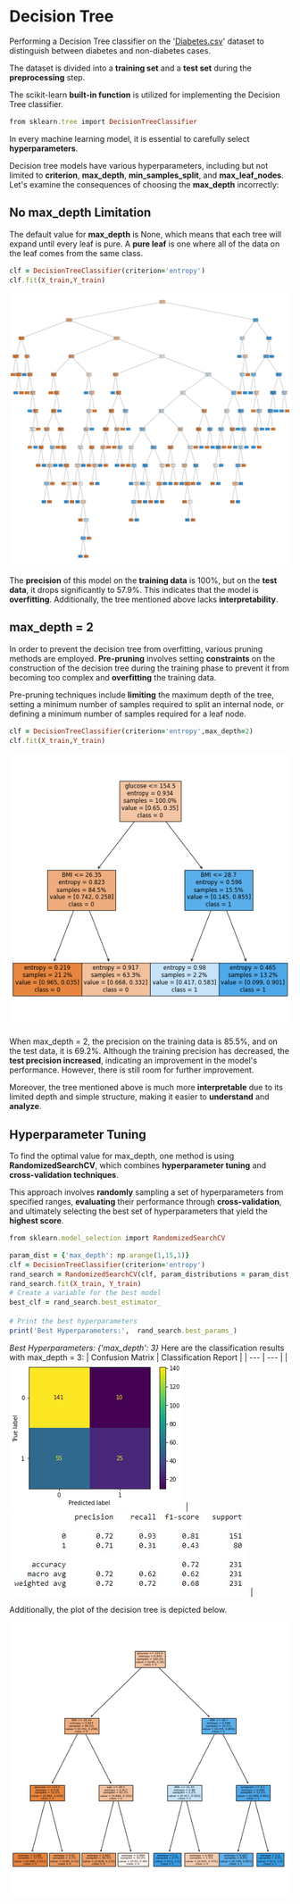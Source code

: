 # Decision Tree
Performing a Decision Tree classifier on the '[Diabetes.csv](https://github.com/fardinabbasi/Decision_Tree/blob/main/Diabetes.csv)' dataset to distinguish between diabetes and non-diabetes cases.

The dataset is divided into a **training set** and a **test set** during the **preprocessing** step.

The scikit-learn **built-in function** is utilized for implementing the Decision Tree classifier.
```ruby
from sklearn.tree import DecisionTreeClassifier
```
In every machine learning model, it is essential to carefully select **hyperparameters**.

Decision tree models have various hyperparameters, including but not limited to **criterion**, **max_depth**, **min_samples_split**, and **max_leaf_nodes**. Let's examine the consequences of choosing the **max_depth** incorrectly:
## No max_depth Limitation
The default value for **max_depth** is None, which means that each tree will expand until every leaf is pure. A **pure leaf** is one where all of the data on the leaf comes from the same class.
```ruby
clf = DecisionTreeClassifier(criterion='entropy')
clf.fit(X_train,Y_train)
```
<img src="/readme_images/1.png">

The **precision** of this model on the **training data** is 100%, but on the **test data**, it drops significantly to 57.9%. This indicates that the model is **overfitting**. 
Additionally, the tree mentioned above lacks **interpretability**.
## max_depth = 2
In order to prevent the decision tree from overfitting, various pruning methods are employed. **Pre-pruning** involves setting **constraints** on the construction of the decision tree during the training phase to prevent it from becoming too complex and **overfitting** the training data. 

Pre-pruning techniques include **limiting** the maximum depth of the tree, setting a minimum number of samples required to split an internal node, or defining a minimum number of samples required for a leaf node.
```ruby
clf = DecisionTreeClassifier(criterion='entropy',max_depth=2)
clf.fit(X_train,Y_train)
```
<img src="/readme_images/2.png">

When max_depth = 2, the precision on the training data is 85.5%, and on the test data, it is 69.2%. Although the training precision has decreased, the **test precision increased**, indicating an improvement in the model's performance. However, there is still room for further improvement. 

Moreover, the tree mentioned above is much more **interpretable** due to its limited depth and simple structure, making it easier to **understand** and **analyze**.
## Hyperparameter Tuning
To find the optimal value for max_depth, one method is using **RandomizedSearchCV**, which combines **hyperparameter tuning** and **cross-validation techniques**. 

This approach involves **randomly** sampling a set of hyperparameters from specified ranges, **evaluating** their performance through **cross-validation**, and ultimately selecting the best set of hyperparameters that yield the **highest score**.
```ruby
from sklearn.model_selection import RandomizedSearchCV
```
```ruby
param_dist = {'max_depth': np.arange(1,15,1)}
clf = DecisionTreeClassifier(criterion='entropy')
rand_search = RandomizedSearchCV(clf, param_distributions = param_dist, n_iter=5, cv=5)
rand_search.fit(X_train, Y_train)
# Create a variable for the best model
best_clf = rand_search.best_estimator_

# Print the best hyperparameters
print('Best Hyperparameters:',  rand_search.best_params_)
```
*Best Hyperparameters: {'max_depth': 3}*
Here are the classification results with max_depth = 3:
| Confusion Matrix  | Classification Report |
| --- | --- |
| <img src="/readme_images/c.png"> | <img src="/readme_images/r.jpg"> |

Additionally, the plot of the decision tree is depicted below.

<img src="/readme_images/3.png">
